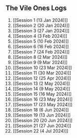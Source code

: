 ## The Vile Ones Logs
1. [[Session 1 (13 Jan 2024)]]
2. [[Session 2 (20 Jan 2024)]]
3. [[Session 3 (27 Jan 2024)]]
4. [[Session 4 (3 Feb 2024)]]
5. [[Session 5 (10 Feb 2024)]]
6. [[Session 6 (16 Feb 2024)]]
7. [[Session 7 (24 Feb 2024)]]
8. [[Session 8 (2 Mar 2024)]]
9. [[Session 9 (9 Mar 2024)]]
10. [[Session 10 (23 Mar 2024)]]
11. [[Session 11 (30 Mar 2024)]]
12. [[Session 12 (25 Apr 2024)]]
13. [[Session 13 (2 May 2024)]]
14. [[Session 14 (9 May 2024)]]
15. [[Session 15 (16 May 2024)]]
16. [[Session 16 (23 May 2024)]]
17. [[Session 17 (23 May 2024)]]
18. [[Session 18 (6 Jun 2024)]]
19. [[Session 19 (13 Jun 2024)]]
20. [[Session 20 (20 Jun 2024)]]
21. [[Session 21 (27 Jun 2024)]]
22. [[Session 22 (4 Jul 2024)]]